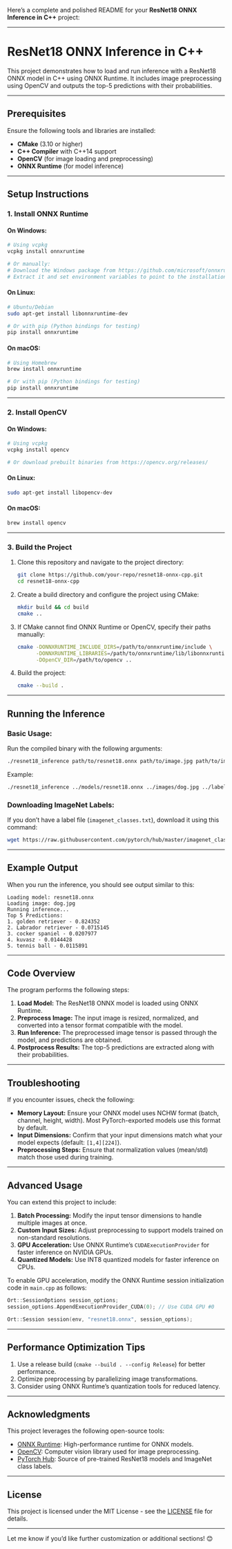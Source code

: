 Here’s a complete and polished README for your **ResNet18 ONNX Inference in C++** project:

---

# **ResNet18 ONNX Inference in C++**

This project demonstrates how to load and run inference with a ResNet18 ONNX model in C++ using ONNX Runtime. It includes image preprocessing using OpenCV and outputs the top-5 predictions with their probabilities.

---

## **Prerequisites**

Ensure the following tools and libraries are installed:

- **CMake** (3.10 or higher)
- **C++ Compiler** with C++14 support
- **OpenCV** (for image loading and preprocessing)
- **ONNX Runtime** (for model inference)

---

## **Setup Instructions**

### **1. Install ONNX Runtime**

#### On Windows:
```bash
# Using vcpkg
vcpkg install onnxruntime

# Or manually:
# Download the Windows package from https://github.com/microsoft/onnxruntime/releases
# Extract it and set environment variables to point to the installation
```

#### On Linux:
```bash
# Ubuntu/Debian
sudo apt-get install libonnxruntime-dev

# Or with pip (Python bindings for testing)
pip install onnxruntime
```

#### On macOS:
```bash
# Using Homebrew
brew install onnxruntime

# Or with pip (Python bindings for testing)
pip install onnxruntime
```

---

### **2. Install OpenCV**

#### On Windows:
```bash
# Using vcpkg
vcpkg install opencv

# Or download prebuilt binaries from https://opencv.org/releases/
```

#### On Linux:
```bash
sudo apt-get install libopencv-dev
```

#### On macOS:
```bash
brew install opencv
```

---

### **3. Build the Project**

1. Clone this repository and navigate to the project directory:
   ```bash
   git clone https://github.com/your-repo/resnet18-onnx-cpp.git
   cd resnet18-onnx-cpp
   ```

2. Create a build directory and configure the project using CMake:
   ```bash
   mkdir build && cd build
   cmake ..
   ```

3. If CMake cannot find ONNX Runtime or OpenCV, specify their paths manually:
   ```bash
   cmake -DONNXRUNTIME_INCLUDE_DIRS=/path/to/onnxruntime/include \
         -DONNXRUNTIME_LIBRARIES=/path/to/onnxruntime/lib/libonnxruntime.so \
         -DOpenCV_DIR=/path/to/opencv ..
   ```

4. Build the project:
   ```bash
   cmake --build .
   ```

---

## **Running the Inference**

### Basic Usage:
Run the compiled binary with the following arguments:

```bash
./resnet18_inference path/to/resnet18.onnx path/to/image.jpg path/to/imagenet_classes.txt
```

Example:
```bash
./resnet18_inference ../models/resnet18.onnx ../images/dog.jpg ../labels/imagenet_classes.txt
```

### Downloading ImageNet Labels:
If you don’t have a label file (`imagenet_classes.txt`), download it using this command:

```bash
wget https://raw.githubusercontent.com/pytorch/hub/master/imagenet_classes.txt -O imagenet_classes.txt
```

---

## **Example Output**

When you run the inference, you should see output similar to this:

```text
Loading model: resnet18.onnx
Loading image: dog.jpg
Running inference...
Top 5 Predictions:
1. golden retriever - 0.824352
2. Labrador retriever - 0.0715145
3. cocker spaniel - 0.0207977
4. kuvasz - 0.0144428
5. tennis ball - 0.0115891
```

---

## **Code Overview**

The program performs the following steps:

1. **Load Model:** The ResNet18 ONNX model is loaded using ONNX Runtime.
2. **Preprocess Image:** The input image is resized, normalized, and converted into a tensor format compatible with the model.
3. **Run Inference:** The preprocessed image tensor is passed through the model, and predictions are obtained.
4. **Postprocess Results:** The top-5 predictions are extracted along with their probabilities.

---

## **Troubleshooting**

If you encounter issues, check the following:

- **Memory Layout:** Ensure your ONNX model uses NCHW format (batch, channel, height, width). Most PyTorch-exported models use this format by default.
- **Input Dimensions:** Confirm that your input dimensions match what your model expects (default: `[1,4][224]`).
- **Preprocessing Steps:** Ensure that normalization values (mean/std) match those used during training.

---

## **Advanced Usage**

You can extend this project to include:

1. **Batch Processing:**
   Modify the input tensor dimensions to handle multiple images at once.
2. **Custom Input Sizes:**
   Adjust preprocessing to support models trained on non-standard resolutions.
3. **GPU Acceleration:**
   Use ONNX Runtime’s `CUDAExecutionProvider` for faster inference on NVIDIA GPUs.
4. **Quantized Models:**
   Use INT8 quantized models for faster inference on CPUs.

To enable GPU acceleration, modify the ONNX Runtime session initialization code in `main.cpp` as follows:

```cpp
Ort::SessionOptions session_options;
session_options.AppendExecutionProvider_CUDA(0); // Use CUDA GPU #0

Ort::Session session(env, "resnet18.onnx", session_options);
```

---

## **Performance Optimization Tips**

1. Use a release build (`cmake --build . --config Release`) for better performance.
2. Optimize preprocessing by parallelizing image transformations.
3. Consider using ONNX Runtime’s quantization tools for reduced latency.

---

## **Acknowledgments**

This project leverages the following open-source tools:

- [ONNX Runtime](https://github.com/microsoft/onnxruntime): High-performance runtime for ONNX models.
- [OpenCV](https://opencv.org/): Computer vision library used for image preprocessing.
- [PyTorch Hub](https://pytorch.org/hub/): Source of pre-trained ResNet18 models and ImageNet class labels.

---

## **License**

This project is licensed under the MIT License - see the [LICENSE](LICENSE) file for details.

---

Let me know if you’d like further customization or additional sections! 😊
